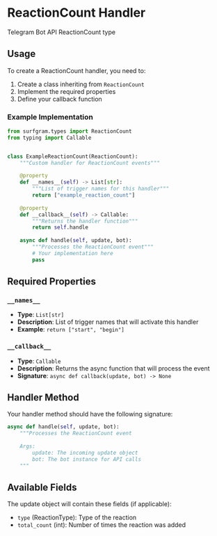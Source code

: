# ReactionCount Handler

Telegram Bot API ReactionCount type

## Usage

To create a ReactionCount handler, you need to:

1. Create a class inheriting from `ReactionCount`
2. Implement the required properties
3. Define your callback function

### Example Implementation

```python
from surfgram.types import ReactionCount
from typing import Callable


class ExampleReactionCount(ReactionCount):
    """Custom handler for ReactionCount events"""
    
    @property
    def __names__(self) -> List[str]:
        """List of trigger names for this handler"""
        return ["example_reaction_count"]
    
    @property
    def __callback__(self) -> Callable:
        """Returns the handler function"""
        return self.handle
    
    async def handle(self, update, bot):
        """Processes the ReactionCount event"""
        # Your implementation here
        pass
```

## Required Properties

### `__names__`
- **Type**: `List[str]`
- **Description**: List of trigger names that will activate this handler
- **Example**: `return ["start", "begin"]`

### `__callback__`
- **Type**: `Callable`
- **Description**: Returns the async function that will process the event
- **Signature**: `async def callback(update, bot) -> None`

## Handler Method

Your handler method should have the following signature:

```python
async def handle(self, update, bot):
    """Processes the ReactionCount event
    
    Args:
        update: The incoming update object
        bot: The bot instance for API calls
    """
```

## Available Fields

The update object will contain these fields (if applicable):

- `type` (ReactionType): Type of the reaction
- `total_count` (int): Number of times the reaction was added
